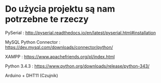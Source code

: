 # Do użycia projektu są nam potrzebne te rzeczy
PySerial : http://pyserial.readthedocs.io/en/latest/pyserial.html#installation

MySQL Python Connector : https://dev.mysql.com/downloads/connector/python/

XAMPP : https://www.apachefriends.org/pl/index.html

Python 3.4.3 : https://www.python.org/downloads/release/python-343/

Arduino + DHT11 (Czujnik)
